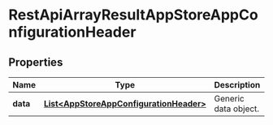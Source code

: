 
# RestApiArrayResultAppStoreAppConfigurationHeader

## Properties
Name | Type | Description | Notes
------------ | ------------- | ------------- | -------------
**data** | [**List&lt;AppStoreAppConfigurationHeader&gt;**](AppStoreAppConfigurationHeader.md) | Generic data object. | 



